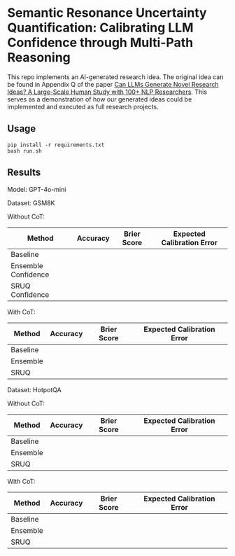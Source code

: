 # Semantic Resonance Uncertainty Quantification: Calibrating LLM Confidence through Multi-Path Reasoning

This repo implements an AI-generated research idea. The original idea can be found in Appendix Q of the paper [Can LLMs Generate Novel Research Ideas? A Large-Scale Human Study with 100+ NLP Researchers](https://arxiv.org/pdf/2409.04109). This serves as a demonstration of how our generated ideas could be implemented and executed as full research projects.

## Usage 

```
pip install -r requirements.txt
bash run.sh 
```

## Results 

Model: GPT-4o-mini

Dataset: GSM8K 

Without CoT:

| Method | Accuracy | Brier Score | Expected Calibration Error |
|--------|----------|-------------|----------------------------|
| Baseline | | | |
| Ensemble Confidence | | | |
| SRUQ Confidence | | | |

With CoT:

| Method | Accuracy | Brier Score | Expected Calibration Error |
|--------|----------|-------------|----------------------------|
| Baseline | | | |
| Ensemble | | | |
| SRUQ  | | | |


Dataset: HotpotQA

Without CoT:

| Method | Accuracy | Brier Score | Expected Calibration Error |
|--------|----------|-------------|----------------------------|
| Baseline | | | |
| Ensemble | | | |
| SRUQ | | | |

With CoT:

| Method | Accuracy | Brier Score | Expected Calibration Error |
|--------|----------|-------------|----------------------------|
| Baseline | | | |
| Ensemble | | | |
| SRUQ | | | |
